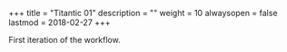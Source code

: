 +++
title = "Titantic 01"
description = ""
weight = 10
alwaysopen = false
lastmod = 2018-02-27
+++

First iteration of the workflow.